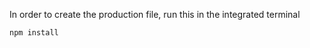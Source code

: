 In order to create the production file, run this in the integrated terminal

```bash
npm install
```
